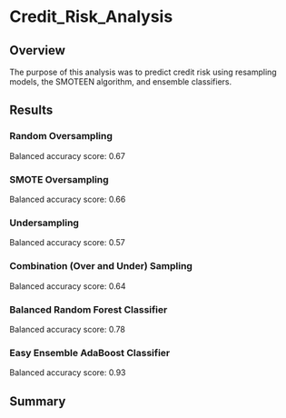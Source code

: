 # Credit_Risk_Analysis

## Overview
The purpose of this analysis was to predict credit risk using resampling models, the SMOTEEN algorithm, and ensemble classifiers.

## Results
### Random Oversampling
Balanced accuracy score: 0.67

### SMOTE Oversampling
Balanced accuracy score: 0.66

### Undersampling
Balanced accuracy score: 0.57

### Combination (Over and Under) Sampling
Balanced accuracy score: 0.64

### Balanced Random Forest Classifier
Balanced accuracy score: 0.78

### Easy Ensemble AdaBoost Classifier
Balanced accuracy score: 0.93

## Summary

